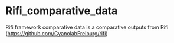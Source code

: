 # Rifi_comparative_data
Rifi framework comparative data is a comparative outputs from Rifi  (https://github.com/CyanolabFreiburg/rifi)
